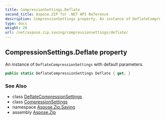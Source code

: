 ```yaml
---
title: CompressionSettings.Deflate
second_title: Aspose.ZIP for .NET API Reference
description: CompressionSettings property. An instance of DeflateCompressionSettings with default parameters
type: docs
weight: 20
url: /net/aspose.zip.saving/compressionsettings/deflate/
---
```

## CompressionSettings.Deflate property

An instance of `DeflateCompressionSettings` with default parameters.

```csharp
public static DeflateCompressionSettings Deflate { get; }
```

### See Also

* class [DeflateCompressionSettings](../../deflatecompressionsettings/)
* class [CompressionSettings](../)
* namespace [Aspose.Zip.Saving](../../compressionsettings/)
* assembly [Aspose.Zip](../../../)


